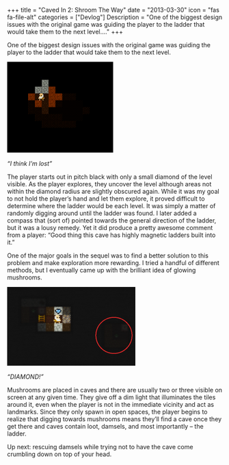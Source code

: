 +++
title = "Caved In 2: Shroom The Way"
date = "2013-03-30"
icon = "fas fa-file-alt"
categories = ["Devlog"]
Description = "One of the biggest design issues with the original game was guiding the player to the ladder that would take them to the next level...."
+++

One of the biggest design issues with the original game was guiding the player to the ladder that would take them to the next level.

![lost](/projects/cavedin/lost.png)

_“I think I’m lost”_

The player starts out in pitch black with only a small diamond of the level visible. As the player explores, they uncover the level although areas not within the diamond radius are slightly obscured again. While it was my goal to not hold the player’s hand and let them explore, it proved difficult to determine where the ladder would be each level. It was simply a matter of randomly digging around until the ladder was found. I later added a compass that (sort of) pointed towards the general direction of the ladder, but it was a lousy remedy. Yet it did produce a pretty awesome comment from a player: “Good thing this cave has highly magnetic ladders built into it.”

One of the major goals in the sequel was to find a better solution to this problem and make exploration more rewarding. I tried a handful of different methods, but I eventually came up with the brilliant idea of glowing mushrooms.

![cavedin2_shroom](/projects/cavedin2/shroom.png)

_“DIAMOND!”_

Mushrooms are placed in caves and there are usually two or three visible on screen at any given time. They give off a dim light that illuminates the tiles around it, even when the player is not in the immediate vicinity and act as landmarks. Since they only spawn in open spaces, the player begins to realize that digging towards mushrooms means they’ll find a cave once they get there and caves contain loot, damsels, and most importantly – the ladder.

Up next: rescuing damsels while trying not to have the cave come crumbling down on top of your head.